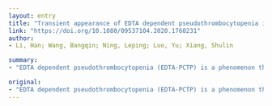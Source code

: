 ```yaml
---
layout: entry
title: "Transient appearance of EDTA dependent pseudothrombocytopenia in a patient with 2019 novel coronavirus pneumonia"
link: "https://doi.org/10.1080/09537104.2020.1760231"
author:
- Li, Han; Wang, Bangqin; Ning, Leping; Luo, Yu; Xiang, Shulin

summary:
- "EDTA dependent pseudothrombocytopenia (EDTA-PCTP) is a phenomenon that characterized by a spurious decrease of platelets in vitro due to the aggregation of plates. The phenomenon is caused by the decrease in platelets aggregated in blood sam... and a decrease in the etihad. Pupils are a symptom of a torn decline in a pancrease. It's a result of e.T dependent. pseudothromocytopectopenia. the. phenomenon."

original:
- "EDTA dependent pseudothrombocytopenia (EDTA-PCTP) is a phenomenon that characterized by a spurious decrease of platelets in vitro due to the aggregation of platelets in EDTA anticoagulant blood sam..."
---
```


